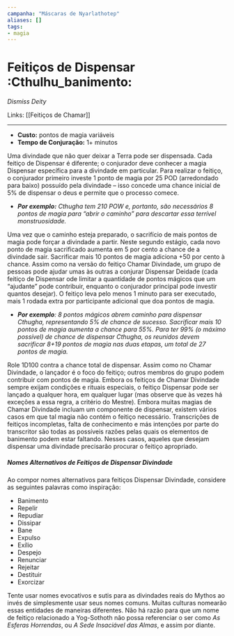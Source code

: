 ```yaml
---
campanha: "Máscaras de Nyarlathotep"
aliases: []
tags: 
- magia
---
```


# Feitiços de Dispensar :Cthulhu_banimento:
_Dismiss Deity_

Links: [[Feitiços de Chamar]]

---
-  **Custo:** pontos de magia variáveis
- **Tempo de Conjuração:** 1+ minutos

Uma divindade que não quer deixar a Terra pode ser dispensada. Cada feitiço de Dispensar é diferente; o conjurador deve conhecer a magia Dispensar específica para a divindade em particular. Para realizar o feitiço, o conjurador primeiro investe 1 ponto de magia por 25 POD (arredondado para baixo) possuído pela divindade – isso concede uma chance inicial de 5% de dispensar o deus e permite que o processo comece.

- _**Por exemplo:** Cthugha tem 210 POW e, portanto, são necessários 8 pontos de magia para “abrir o caminho” para descartar essa terrível monstruosidade._

Uma vez que o caminho esteja preparado, o sacrifício de mais pontos de magia pode forçar a divindade a partir. Neste segundo estágio, cada novo ponto de magia sacrificado aumenta em 5 por cento a chance de a divindade sair. Sacrificar mais 10 pontos de magia adiciona +50 por cento à chance. Assim como na versão do feitiço Chamar Divindade, um grupo de pessoas pode ajudar umas às outras a conjurar Dispensar Deidade (cada feitiço de Dispensar ode limitar a quantidade de pontos mágicos que um “ajudante” pode contribuir, enquanto o conjurador principal pode investir quantos desejar). O feitiço leva pelo menos 1 minuto para ser executado, mais 1 rodada extra por participante adicional que doa pontos de magia.

- _**Por exemplo**: 8 pontos mágicos abrem caminho para dispensar Cthugha, representando 5% de chance de sucesso. Sacrificar mais 10 pontos de magia aumenta a chance para 55%. Para ter 99% (o máximo possível) de chance de dispensar Cthugha, os reunidos devem sacrificar 8+19 pontos de magia nas duas etapas, um total de 27 pontos de magia._

Role 1D100 contra a chance total de dispensar. Assim como no Chamar Divindade, o lançador é o foco do feitiço; outros membros do grupo podem contribuir com pontos de magia. Embora os feitiços de Chamar Divindade sempre exijam condições e rituais especiais, o feitiço Dispensar pode ser lançado a qualquer hora, em qualquer lugar (mas observe que às vezes há exceções a essa regra, a critério do Mestre).
Embora muitas magias de Chamar Divindade incluam um componente de dispensar, existem vários casos em que tal magia não contém o feitiço necessário. Transcrições de feitiços incompletas, falta de conhecimento e más intenções por parte do transcritor são todas as possíveis razões pelas quais os elementos de banimento podem estar faltando. Nesses casos, aqueles que desejam dispensar uma divindade precisarão procurar o feitiço apropriado.

##### Nomes Alternativos de Feitiços de Dispensar Divindade
Ao compor nomes alternativos para feitiços Dispensar Divindade, considere as seguintes palavras como inspiração:
- Banimento 
- Repelir
- Repudiar 
- Dissipar
- Bane 
- Expulso
- Exílio 
- Despejo
- Renunciar 
- Rejeitar
- Destituir
- Exorcizar

Tente usar nomes evocativos e sutis para as divindades reais do Mythos ao invés de simplesmente usar seus nomes comuns. Muitas culturas nomearão essas entidades de maneiras diferentes. Não há razão para que um nome de feitiço relacionado a Yog-Sothoth não possa referenciar o ser como *As Esferas Horrendas*, ou *A Sede Insaciável das Almas*, e assim por diante.